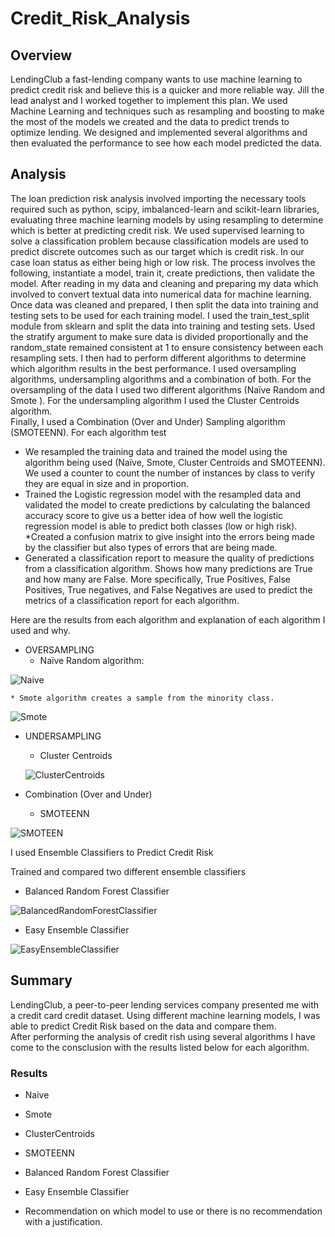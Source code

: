 # Credit_Risk_Analysis
## Overview
LendingClub a fast-lending company wants to use machine learning to predict credit risk and believe this is a quicker and more reliable way. Jill the lead analyst and I worked together to implement this plan. We used Machine Learning and techniques such as resampling and boosting to make the most of the models we created and the data to predict trends to optimize lending. We designed and implemented several algorithms and then evaluated the performance to see how each model predicted the data. 

## Analysis
The loan prediction risk analysis involved importing the necessary tools required such as python, scipy, imbalanced-learn and scikit-learn libraries, evaluating three machine learning models by using resampling to determine which is better at predicting credit risk. 
We used supervised learning to solve a classification problem because classification models are used to predict discrete outcomes such as our target which is credit risk. In our case loan status as either being high or low risk.  The process involves the following, instantiate a model, train it, create predictions, then validate the model.
After reading in my data and cleaning and preparing my data which involved to convert textual data into numerical data for machine learning.  Once data was cleaned and prepared, I then split the data into training and testing sets to be used for each training model. I used the train_test_split module from sklearn and split the data into training and testing sets. Used the stratify argument to make sure data is divided proportionally and the random_state remained consistent at 1 to ensure consistency between each resampling sets. I then had to perform different algorithms to determine which algorithm results in the best performance. 
I used oversampling algorithms, undersampling algorithms and a combination of both. 
For the oversampling of the data I used two different algorithms (Naïve Random and Smote ). 
For the undersampling algorithm I used the Cluster Centroids algorithm.  
Finally, I used a Combination (Over and Under) Sampling algorithm (SMOTEENN). 
For each algorithm test 
*  We resampled the training data and trained the model using the algorithm being used (Naïve, Smote, Cluster Centroids and SMOTEENN). We used a counter to count the number of instances by class to verify they are equal in size and in proportion. 
*  Trained the Logistic regression model with the resampled data and validated the model to      create predictions by calculating the balanced accuracy score to give us a better idea of how well the logistic regression model is able to  predict both classes (low or high risk).
*Created a confusion matrix to give insight into the errors being made by the classifier but also types of errors that are being made.  
* Generated a classification report to measure the quality of predictions from a classification algorithm. Shows how many predictions are True and how many are False.  More specifically, True Positives, False Positives, True negatives, and False Negatives are used to predict the metrics of a classification report for each algorithm.  

Here are the results from each algorithm and explanation of each algorithm I used and why. 
* OVERSAMPLING
	* Naïve Random algorithm: 
	
![Naive](https://user-images.githubusercontent.com/94208810/158230373-c0d4151f-5dcc-4deb-85d7-b70ef9301535.png)

	* Smote algorithm creates a sample from the minority class.
	
![Smote](https://user-images.githubusercontent.com/94208810/158230405-e4dbd1ff-4e99-4308-8a1c-499127faeb37.png)

* UNDERSAMPLING
  	* Cluster Centroids
  	
  ![ClusterCentroids](https://user-images.githubusercontent.com/94208810/158230427-b38cee4c-49e8-4ba0-90dd-33890554ebb1.png)

 * Combination (Over and Under) 
 
 	* SMOTEENN  
 	
 ![SMOTEEN](https://user-images.githubusercontent.com/94208810/158230460-ea169493-a5a8-4e79-a4e3-95a0ff230bbd.png)


I used Ensemble Classifiers to Predict Credit Risk

Trained and compared two different ensemble classifiers 

* Balanced Random Forest Classifier

![BalancedRandomForestClassifier](https://user-images.githubusercontent.com/94208810/158257219-89def98d-4cec-4ef2-9a99-35dc8e4e1fca.png)


* Easy Ensemble Classifier

![EasyEnsembleClassifier](https://user-images.githubusercontent.com/94208810/158257274-53f4e88b-e494-4a51-860f-f19d2d8d05d0.png)


## Summary 
LendingClub, a peer-to-peer lending services company presented me with a credit card credit dataset. Using different machine learning models, I was able to predict Credit Risk based on the data and compare them.  
After performing the analysis of credit rish using several algorithms I have come to the consclusion with the results listed below for each algorithm. 

### Results
* Naive
* Smote
* ClusterCentroids
* SMOTEENN
* Balanced Random Forest Classifier
* Easy Ensemble Classifier 

* Recommendation on which model  to use or there is no recommendation with a justification.
